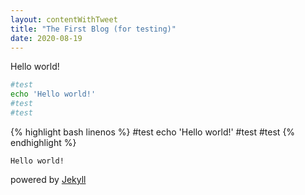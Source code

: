 ```yaml
---
layout: contentWithTweet
title: "The First Blog (for testing)"
date: 2020-08-19
---
```


Hello world!

```bash
#test
echo 'Hello world!'
#test
#test
```

{% highlight bash linenos %}
#test
echo 'Hello world!'
#test
#test
{% endhighlight %}

`Hello world!`

powered by [Jekyll](http://jekyllrb.com)
